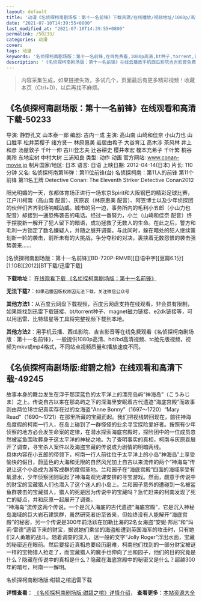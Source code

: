 ```yaml
---
layout: default
title: '动漫《名侦探柯南剧场版：第十一名前锋》下载资源/在线播放/视频地址/1080p/高清/蓝光'
date: "2021-07-10T14:39:55+0800"
last_modified_at: "2021-07-10T14:39:55+0800"
permalink: /50233/
categories: 动漫
cover:
tags: 动漫
keywords: '名侦探柯南剧场版：第十一名前锋,在线免费看,1080p高清,bt种子,torrent,百度云盘,magnet,磁力链,迅雷下载资源'
description: '《名侦探柯南剧场版：第十一名前锋》在线云播放手机西瓜影院吉吉影音免费看，1080p高清bd/hd未删减完整版和tc抢先枪版，mkv/mp4格式，附带bt/torrent种子、magnet/磁力链、百度云盘、网盘资源迅雷下载链接'
---
```


>内容采集生成，如果链接失效，多试几个，页面最后有更多精彩视频！收藏本页（Ctrl+D)，以后再找不麻烦。


## 《名侦探柯南剧场版：第十一名前锋》在线观看和高清下载-50233

导演: 静野孔文 山本泰一郎 编剧: 古内一成 主演: 高山南 山崎和佳奈 小山力也 山口胜平 松井菜樱子 绪方贤一 林原惠美 岩居由希子 大谷育江 高木涉 茶风林 井上和彦 汤屋敦子 千叶一伸 古川登志夫 辻谷耕史 樱井孝宏 榎本充希子 千叶繁 桐谷美玲 东地宏树 中村大树 三浦知良 类型: 动作 动画 官方网站: www.conan-movie.jp 制片国家/地区: 日本 语言: 日语 上映日期: 2012-04-14(日本) 片长: 110分钟 又名: 名侦探柯南第16弹：第11位前锋(台) 名侦探柯南：第11人的前锋 第11个前锋 第11名王牌 Detective Conan: The Eleventh Striker Detective Conan2012

阳光明媚的一天，东都体育场正进行一场东京Spirit和大阪钢巴的精彩足球比赛，江户川柯南（高山南 配音）、灰原哀（林原惠美 配音）、阿笠博士以及少年侦探团的伙伴们齐齐到场呐喊助威。城市的另一边，事务所内的毛利小五郎（小山力也 配音）却接到一通恐怖袭击的电话。经过一番努力，小兰（山崎和佳奈 配音）终于摆脱新一解开了犯人留下的暗语，成功拯救了无数人的生命。在此之后，警方和毛利一方锁定了数名嫌疑人，并随之展开调查。与此同时，躲在暗处的犯人继续策划新一轮的袭击，前所未有的大挑战，争分夺秒的对决，裹挟着无数怨恨的袭击强势袭来……


[名侦探柯南剧场版：第十一名前锋][BD-720P-RMVB][日语中字][豆瓣6.1分][1.1GB][2012][BT下载/迅雷下载]

**下载地址**： [在线观看下载 《名侦探柯南剧场版：第十一名前锋》](https://www.btdx8.com/torrent/the_eleventh_striker_2012.html) 


**无法下载?**：`如果迅雷因版权原因无法下载，关注微信公众号 `

**其他方法1**：从百度云网盘下载视频，百度云网盘支持在线观看，非会员有限制，如果能找到迅雷下载链接、bt/torrent种子、magnet磁力链接、e2dk链接等，可以用迅雷、比特彗星等工具将完整视频下载到本地。

**其他方法2**：用手机云播、西瓜影院、吉吉影音等在线免费观看《名侦探柯南剧场版：第十一名前锋》，一般提供1080p高清、hd/bd高清视频、tc抢先版视频，视频为mkv或mp4格式，不同站点视频质量和播放速度不同。


## 《名侦探柯南剧场版:绀碧之棺》在线观看和高清下载-49245

故事本身的舞台发生在浮于那深蓝色的太平洋上的漂亮岛屿“神海岛&rdquo;（こうみじま）之上。传说自古以来在那岛屿之下的深海里安眠着古代遗迹“海底宫殿”而故事则由两位18世纪真实存在过的女海盗&ldquo;Anne Bonny”（1697～1720）&ldquo;Mary Read”（1690～1721）在那里所藏的宝藏而起。我们把视线转回现在，前往神海岛度假的柯南一行人，在岛上碰到了一群怪怪的业余寻宝探险爱好者。按照有少年侦察的地方必会发生命案的定律，在潜水探索海底宫殿时，探险团中的一位成员忽然被鲨鱼围攻葬身于这太平洋的神秘之地。为了查明事实的真相，柯南与灰原哀展开了调查，寻宝杀人案件以及海盗宝藏的传说成为剧情的明暗两线。<br />具体内容在小五郎的带领下，柯南一行人前往位于太平洋上的小岛&ldquo;神海岛&rdquo;上享受愉快的假日，蔚蓝色的大海和无限的自然风光加上自古以来流传的两个“神海岛&rdquo;传说让这个小岛成为游客成群的度假圣地。兰和园子在“海底宫殿”四面的海域享受有氧潜水，少年侦察团则玩起了神海岛观光课安排的寻宝游戏。然而，觑意于传说中的财宝的宝藏猎人们也潜入了这个迷人的小岛上。兰和园子意外的遭碰到一名被鲨鱼群袭击的宝藏猎人，猎人的死是因为传说中的宝藏吗？急忙赶来的柯南发现了死亡的疑点，并和灰原一起展开了调查。<br />“神海岛&rdquo;流传这两个传说，一个是沉入海底的古代遗迹&ldquo;海底宫殿”，它是沉入神秘岛海域的巨大岩石建筑群，虽然研究者纷至沓来，但始终没有人能解开“海底宫殿”的秘密，另一个传说是300年前活跃在加勒比海的2名女海盗“安妮·邦尼”和&ldquo;玛莉·雷德”遗留下来的财宝，据说她们乘坐的海盗船遭到英国海军的攻击时，只有她们2人勇敢的战斗。随着调查的深入，迷一般的文字“Jolly Roger”浮出水面，宝藏的秘密近在眼前。然后要接近真相总要经历磨难，柯南他们找到的一部分财宝被谜一样的宝物猎人抢走了，而宝藏猎人的魔手也伸向了兰和园子，他们的目的究竟是什么？隐藏在传说中的真相是什么？隐藏在海底宫殿中的秘密又是什么？超越300年的暗号，柯南一一解明。


名侦探柯南剧场版:绀碧之棺迅雷下载

**详情查看**： [《名侦探柯南剧场版:绀碧之棺》详情介绍](/movie/49245/)， **查看更多**：[本站资源大全](/movie/t/all/)

